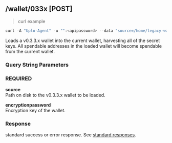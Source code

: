 ## /wallet/033x [POST]
> curl example

```go
curl -A "Uplo-Agent" -u "":<apipassword> --data "source=/home/legacy-wallet&encryptionpassword=mypassword" "localhost:8480/wallet/033x"
```

Loads a v0.3.3.x wallet into the current wallet, harvesting all of the secret
keys. All spendable addresses in the loaded wallet will become spendable from
the current wallet.

### Query String Parameters
### REQUIRED
**source**  
Path on disk to the v0.3.3.x wallet to be loaded.

**encryptionpassword**  
Encryption key of the wallet.

### Response

standard success or error response. See [standard
responses](#standard-responses).